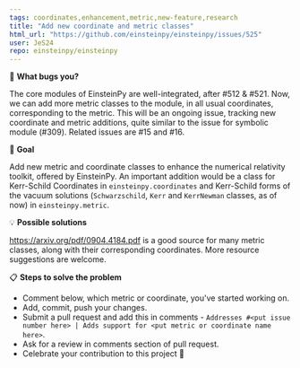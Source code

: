 ```yaml
---
tags: coordinates,enhancement,metric,new-feature,research
title: "Add new coordinate and metric classes"
html_url: "https://github.com/einsteinpy/einsteinpy/issues/525"
user: JeS24
repo: einsteinpy/einsteinpy
---
```


<!--

WELCOME ABOARD!

Hi and welcome to the einsteinpy project. We appreciate bug reports, questions
about documentation, and suggestions for new features.

IMPORTANT: If you are reporting a problem with einsteinpy, please follow the
template below. If it's a suggestion, a possible new addition to the library,
or just want to say "Thank you!", you can remove all this text and start
from scratch.

-->
<!--- Provide a general summary of the issue in the Title above -->

🐞 **What bugs you?**

The core modules of EinsteinPy are well-integrated, after #512 & #521. Now, we can add more metric classes to the module, in all usual coordinates, corresponding to the metric. This will be an ongoing issue, tracking new coordinate and metric additions, quite similar to the issue for symbolic module (#309). Related issues are #15 and #16.

🎯 **Goal**

<!--- Why is this change important to you? How would you use it? -->
<!--- How can it benefit other users? -->
Add new metric and coordinate classes to enhance the numerical relativity toolkit, offered by EinsteinPy. An important addition would be a class for Kerr-Schild Coordinates in `einsteinpy.coordinates` and Kerr-Schild forms of the vacuum solutions (`Schwarzschild`, `Kerr` and `KerrNewman` classes, as of now) in `einsteinpy.metric`.

💡 **Possible solutions**

<!--- Not obligatory, but suggest an idea for implementing addition or change -->
https://arxiv.org/pdf/0904.4184.pdf is a good source for many metric classes, along with their corresponding coordinates. More resource suggestions are welcome.

📋  **Steps to solve the problem**

 * Comment below, which metric or coordinate, you've started working on.
 * Add, commit, push your changes.
 * Submit a pull request and add this in comments - `Addresses #<put issue number here> | Adds support for <put metric or coordinate name here>`.
 * Ask for a review in comments section of pull request.
 * Celebrate your contribution to this project 🎉
